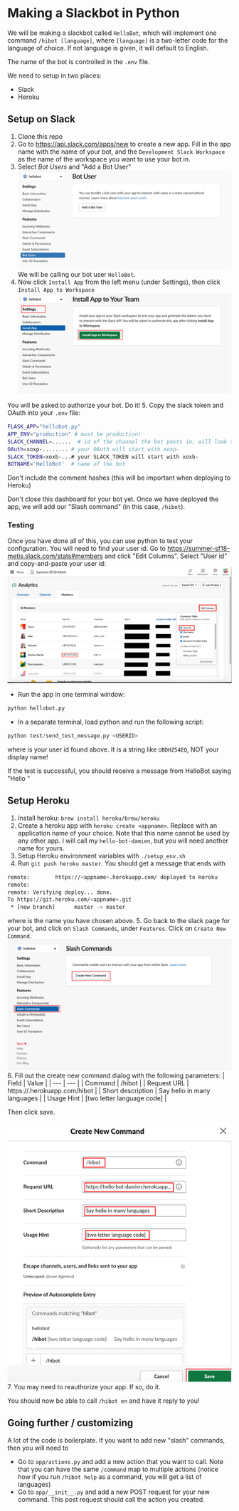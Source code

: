 # Making a Slackbot in Python

We will be making a slackbot called `HelloBot`, which will implement one command `/hibot [language]`, where `[language]` is a two-letter code for the language of choice. If not language is given, it will default to English.

The name of the bot is controlled in the `.env` file.

We need to setup in two places:
* Slack
* Heroku

## Setup on Slack
1. Clone this repo
2. Go to https://api.slack.com/apps/new to create a new app. Fill in the app name with the name of your bot, and the `Development Slack Workspace` as the name of the workspace you want to use your bot in.
3. Select *Bot Users* and "Add a Bot User"
  ![Adding a bot user](images/tutorial/add_a_bot.png)
  We will be calling our bot user `HelloBot`.
4. Now click `Install App` from the left menu (under Settings), then click `Install App to Workspace`
  ![Installing the app](images/tutorial/install_app.png)

  You will be asked to authorize your bot. Do it!
5.  Copy the slack token and OAuth into your `.env` file:
```bash
FLASK_APP="hellobot.py"
APP_ENV="production" # must be production!
SLACK_CHANNEL=......  # id of the channel the bot posts in; will look something like "CBPK9CPCZ"
OAuth=xoxp-........ # your OAuth will start with xoxp-
SLACK_TOKEN=xoxb-...# your SLACK_TOKEN will start with xoxb-
BOTNAME='HelloBot'  # name of the bot
```
  Don't include the comment hashes (this will be important when deploying to Heroku)


Don't close this dashboard for your bot yet. Once we have deployed the app, we will add our "Slash command" (in this case, `/hibot`).

### Testing
Once you have done all of this, you can use python to test your configuration. You will need to find your user id. Go to https://summer-sf18-metis.slack.com/stats#members and click "Edit Columns". Select "User id" and copy-and-paste your user id:
  ![Getting user id](images/tutorial/get_user_id.png)

* Run the app in one terminal window:
```python
python hellobot.py
```
* In a separate terminal, load python and run the following script:
```python
python test/send_test_message.py <USERID>
```
where <USERID> is your user id found above. It is a string like `UBDHZ54EQ`, NOT your display name!

If the test is successful, you should receive a message from HelloBot saying "Hello <your display name>"

## Setup Heroku
1. Install heroku: `brew install heroku/brew/heroku`
2. Create a heroku app with `heroku create <appname>`. Replace <appname> with an application name of your choice. Note that this name cannot be used by any other app. I will call my `hello-bot-damien`, but you will need another name for yours.
3. Setup Heroku environment variables with `./setup_env.sh`
4. Run `git push heroku master`. You should get a message that ends with
```bash
remote:        https://<appname>.herokuapp.com/ deployed to Heroku
remote:
remote: Verifying deploy... done.
To https://git.heroku.com/<appname>.git
 * [new branch]      master -> master
```
  where <appname> is the name you have chosen above.
5. Go back to the slack page for your bot, and click on `Slash Commands`, under `Features`. Click on `Create New Command`.
  ![Adding a slash command](images/tutorial/add_slash_command.png)
6. Fill out the create new command dialog with the following parameters:
  | Field | Value |
  | --- | --- |
  | Command | /hibot |
  | Request URL | https://<appname>.herokuapp.com/hibot |
  | Short description | Say hello in many languages |
  | Usage Hint | [two letter language code] |

  Then click save.

  ![Fill in create command](images/tutorial/create_command_dialog.png)
7. You may need to reauthorize your app. If so, do it.

You should now be able to call `/hibot en` and have it reply to you!

## Going further / customizing

A lot of the code is boilerplate. If you want to add new "slash" commands, then you will need to
* Go to `app/actions.py` and add a new action that you want to call. Note that you can have the same `/command` map to multiple actions (notice how if you run `/hibot help` as a command, you will get a list of languages)
* Go to `app/__init__.py` and add a new POST request for your new command. This post request should call the action you created.
